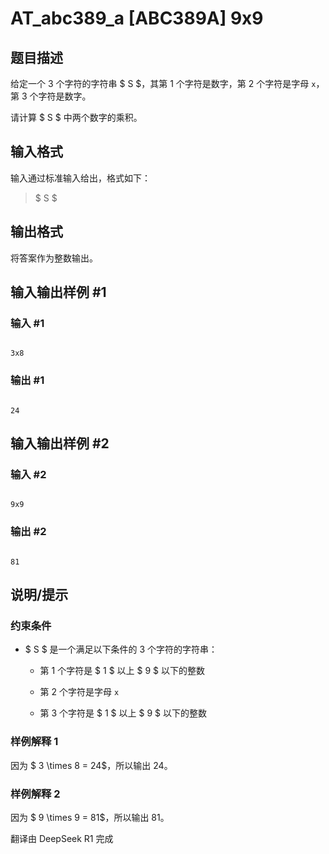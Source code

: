 # AT_abc389_a [ABC389A] 9x9

## 题目描述

[problemUrl]: https://atcoder.jp/contests/abc389/tasks/abc389_a

给定一个 3 个字符的字符串 $ S $，其第 1 个字符是数字，第 2 个字符是字母 `x`，第 3 个字符是数字。

请计算 $ S $ 中两个数字的乘积。

## 输入格式

输入通过标准输入给出，格式如下：

> $ S $

## 输出格式

将答案作为整数输出。

## 输入输出样例 #1

### 输入 #1

```
3x8
```

### 输出 #1

```
24
```

## 输入输出样例 #2

### 输入 #2

```
9x9
```

### 输出 #2

```
81
```

## 说明/提示

### 约束条件

- $ S $ 是一个满足以下条件的 3 个字符的字符串：
  - 第 1 个字符是 $ 1 $ 以上 $ 9 $ 以下的整数
  - 第 2 个字符是字母 `x`
  - 第 3 个字符是 $ 1 $ 以上 $ 9 $ 以下的整数

### 样例解释 1

因为 $ 3 \times 8 = 24$，所以输出 24。

### 样例解释 2

因为 $ 9 \times 9 = 81$，所以输出 81。

翻译由 DeepSeek R1 完成